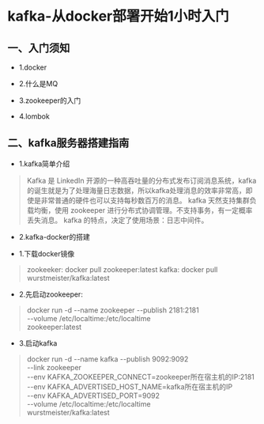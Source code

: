 #  kafka-从docker部署开始1小时入门
##  一、入门须知
- 1.docker
 
- 2.什么是MQ
 
- 3.zookeeper的入门
 
+ 4.lombok
## 二、kafka服务器搭建指南
- 1.kafka简单介绍

>Kafka 是 LinkedIn  开源的一种高吞吐量的分布式发布订阅消息系统，kafka的诞生就是为了处理海量日志数据，所以kafka处理消息的效率非常高，即使是非常普通的硬件也可以支持每秒数百万的消息。
kafka 天然支持集群负载均衡，使用 zookeeper 进行分布式协调管理。不支持事务，有一定概率丢失消息。
kafka 的特点，决定了使用场景：日志中间件。
- 2.kafka-docker的搭建

 + 1.下载docker镜像  
>zookeeker: docker pull zookeeper:latest 
kafka: docker pull wurstmeister/kafka:latest
+ 2.先启动zookeeper:  
>docker run -d --name zookeeper --publish 2181:2181 \
--volume /etc/localtime:/etc/localtime \
zookeeper:latest
+ 3.启动kafka  
>docker run -d --name kafka --publish 9092:9092 \
 --link zookeeper \
 --env KAFKA_ZOOKEEPER_CONNECT=zookeeper所在宿主机的IP:2181 \
 --env KAFKA_ADVERTISED_HOST_NAME=kafka所在宿主机的IP \
 --env KAFKA_ADVERTISED_PORT=9092 \
 --volume /etc/localtime:/etc/localtime \
 wurstmeister/kafka:latest



